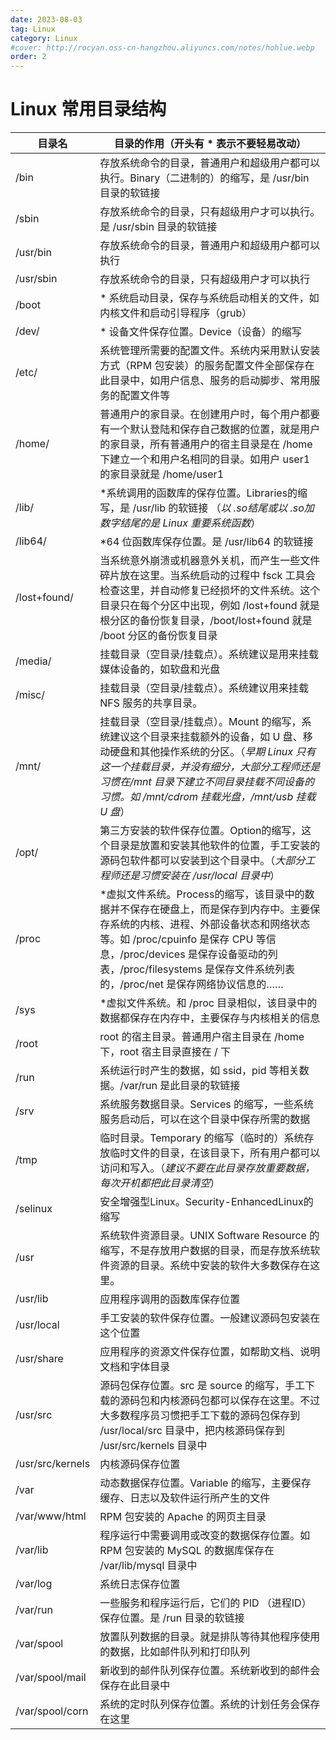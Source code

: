 ```yaml
---
date: 2023-08-03
tag: Linux
category: Linux
#cover: http://rocyan.oss-cn-hangzhou.aliyuncs.com/notes/hohlue.webp
order: 2
---
```


# Linux 常用目录结构

| 目录名           | 目录的作用（开头有 \* 表示不要轻易改动）                     |
| ---------------- | ------------------------------------------------------------ |
| /bin             | 存放系统命令的目录，普通用户和超级用户都可以执行。Binary（二进制的）的缩写，是 /usr/bin 目录的软链接 |
| /sbin            | 存放系统命令的目录，只有超级用户才可以执行。是 /usr/sbin 目录的软链接 |
| /usr/bin         | 存放系统命令的目录，普通用户和超级用户都可以执行             |
| /usr/sbin        | 存放系统命令的目录，只有超级用户才可以执行                   |
| /boot            | \* 系统启动目录，保存与系统启动相关的文件，如内核文件和启动引导程序（grub） |
| /dev/            | \* 设备文件保存位置。Device（设备）的缩写                    |
| /etc/            | 系统管理所需要的配置文件。系统内采用默认安装方式（RPM 包安装）的服务配置文件全部保存在此目录中，如用户信息、服务的启动脚步、常用服务的配置文件等 |
| /home/           | 普通用户的家目录。在创建用户时，每个用户都要有一个默认登陆和保存自己数据的位置，就是用户的家目录，所有普通用户的宿主目录是在 /home 下建立一个和用户名相同的目录。如用户 user1 的家目录就是 /home/user1 |
| /lib/            | \*系统调用的函数库的保存位置。Libraries的缩写，是 /usr/lib 的软链接 （*以 .so结尾或以 .so加数字结尾的是 Linux 重要系统函数*） |
| /lib64/          | *64 位函数库保存位置。是 /usr/lib64 的软链接                 |
| /lost+found/     | 当系统意外崩溃或机器意外关机，而产生一些文件碎片放在这里。当系统启动的过程中 fsck 工具会检查这里，并自动修复已经损坏的文件系统。这个目录只在每个分区中出现，例如 /lost+found 就是根分区的备份恢复目录，/boot/lost+found 就是 /boot 分区的备份恢复目录 |
| /media/          | 挂载目录（空目录/挂载点）。系统建议是用来挂载媒体设备的，如软盘和光盘 |
| /misc/           | 挂载目录（空目录/挂载点）。系统建议用来挂载 NFS 服务的共享目录。 |
| /mnt/            | 挂载目录（空目录/挂载点）。Mount 的缩写，系统建议这个目录来挂载额外的设备，如 U 盘、移动硬盘和其他操作系统的分区。（*早期 Linux 只有这一个挂载目录，并没有细分，大部分工程师还是习惯在/mnt 目录下建立不同目录挂载不同设备的习惯。如 /mnt/cdrom 挂载光盘，/mnt/usb 挂载 U 盘*） |
| /opt/            | 第三方安装的软件保存位置。Option的缩写，这个目录是放置和安装其他软件的位置，手工安装的源码包软件都可以安装到这个目录中。（*大部分工程师还是习惯安装在 /usr/local 目录中*） |
| /proc            | \*虚拟文件系统。Process的缩写，该目录中的数据并不保存在硬盘上，而是保存到内存中。主要保存系统的内核、进程、外部设备状态和网络状态等。如 /proc/cpuinfo 是保存 CPU 等信息，/proc/devices 是保存设备驱动的列表，/proc/filesystems 是保存文件系统列表的，/proc/net 是保存网络协议信息的…… |
| /sys             | \*虚拟文件系统。和 /proc 目录相似，该目录中的数据都保存在内存中，主要保存与内核相关的信息 |
| /root            | root 的宿主目录。普通用户宿主目录在 /home 下，root 宿主目录直接在 / 下 |
| /run             | 系统运行时产生的数据，如 ssid，pid 等相关数据。/var/run 是此目录的软链接 |
| /srv             | 系统服务数据目录。Services 的缩写，一些系统服务启动后，可以在这个目录中保存所需的数据 |
| /tmp             | 临时目录。Temporary 的缩写（临时的）系统存放临时文件的目录，在该目录下，所有用户都可以访问和写入。（*建议不要在此目录存放重要数据，每次开机都把此目录清空*） |
| /selinux         | 安全增强型Linux。Security-EnhancedLinux的缩写                |
| /usr             | 系统软件资源目录。UNIX Software Resource 的缩写，不是存放用户数据的目录，而是存放系统软件资源的目录。系统中安装的软件大多数保存在这里。 |
| /usr/lib         | 应用程序调用的函数库保存位置                                 |
| /usr/local       | 手工安装的软件保存位置。一般建议源码包安装在这个位置         |
| /usr/share       | 应用程序的资源文件保存位置，如帮助文档、说明文档和字体目录   |
| /usr/src         | 源码包保存位置。src 是 source 的缩写，手工下载的源码包和内核源码包都可以保存在这里。不过大多数程序员习惯把手工下载的源码包保存到 /usr/local/src 目录中，把内核源码保存到 /usr/src/kernels 目录中 |
| /usr/src/kernels | 内核源码保存位置                                             |
| /var             | 动态数据保存位置。Variable 的缩写，主要保存缓存、日志以及软件运行所产生的文件 |
| /var/www/html    | RPM 包安装的 Apache 的网页主目录                             |
| /var/lib         | 程序运行中需要调用或改变的数据保存位置。如 RPM 包安装的 MySQL 的数据库保存在 /var/lib/mysql 目录中 |
| /var/log         | 系统日志保存位置                                             |
| /var/run         | 一些服务和程序运行后，它们的 PID （进程ID）保存位置。是 /run 目录的软链接 |
| /var/spool       | 放置队列数据的目录。就是排队等待其他程序使用的数据，比如邮件队列和打印队列 |
| /var/spool/mail  | 新收到的邮件队列保存位置。系统新收到的邮件会保存在此目录中   |
| /var/spool/corn  | 系统的定时队列保存位置。系统的计划任务会保存在这里           |
